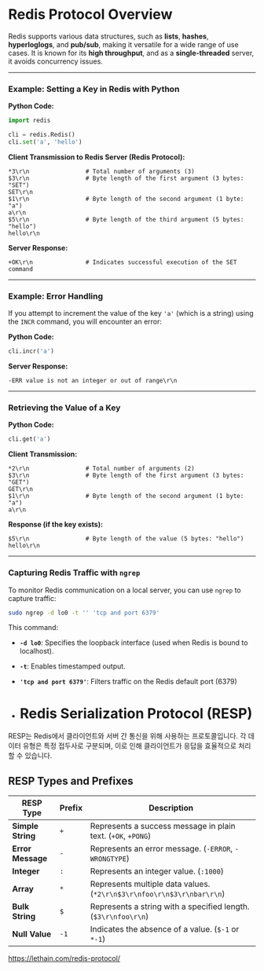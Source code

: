 # Redis Protocol Overview

Redis supports various data structures, such as **lists**, **hashes**, **hyperloglogs**, and **pub/sub**, making it versatile for a wide range of use cases. It is known for its **high throughput**, and as a **single-threaded** server, it avoids concurrency issues.

---

### Example: Setting a Key in Redis with Python

**Python Code:**

```python
import redis

cli = redis.Redis()
cli.set('a', 'hello')
```

**Client Transmission to Redis Server (Redis Protocol):**

```
*3\r\n                # Total number of arguments (3)
$3\r\n                # Byte length of the first argument (3 bytes: "SET")
SET\r\n
$1\r\n                # Byte length of the second argument (1 byte: "a")
a\r\n
$5\r\n                # Byte length of the third argument (5 bytes: "hello")
hello\r\n
```

**Server Response:**

```
+OK\r\n               # Indicates successful execution of the SET command
```

---

### Example: Error Handling

If you attempt to increment the value of the key `'a'` (which is a string) using the `INCR` command, you will encounter an error:

**Python Code:**

```python
cli.incr('a')
```

**Server Response:**

```
-ERR value is not an integer or out of range\r\n
```

---

### Retrieving the Value of a Key

**Python Code:**

```python
cli.get('a')
```

**Client Transmission:**

```
*2\r\n                # Total number of arguments (2)
$3\r\n                # Byte length of the first argument (3 bytes: "GET")
GET\r\n
$1\r\n                # Byte length of the second argument (1 byte: "a")
a\r\n
```

**Response (if the key exists):**

```
$5\r\n                # Byte length of the value (5 bytes: "hello")
hello\r\n
```

---

### Capturing Redis Traffic with `ngrep`

To monitor Redis communication on a local server, you can use `ngrep` to capture traffic:

```bash
sudo ngrep -d lo0 -t '' 'tcp and port 6379'
```

This command:

- **`-d lo0`**: Specifies the loopback interface (used when Redis is bound to localhost).
- **`-t`**: Enables timestamped output.
- **`'tcp and port 6379'`**: Filters traffic on the Redis default port (6379)

- # Redis Serialization Protocol (RESP)

RESP는 Redis에서 클라이언트와 서버 간 통신을 위해 사용하는 프로토콜입니다. 
각 데이터 유형은 특정 접두사로 구분되며, 이로 인해 클라이언트가 응답을 효율적으로 처리할 수 있습니다.

## RESP Types and Prefixes

| **RESP Type**     | **Prefix** | **Description**                                              |
| ----------------- | ---------- | ------------------------------------------------------------ |
| **Simple String** | `+`        | Represents a success message in plain text. (`+OK`, `+PONG`) |
| **Error Message** | `-`        | Represents an error message. (`-ERROR`, `-WRONGTYPE`)        |
| **Integer**       | `:`        | Represents an integer value. (`:1000`)                       |
| **Array**         | `*`        | Represents multiple data values. (`*2\r\n$3\r\nfoo\r\n$3\r\nbar\r\n`) |
| **Bulk String**   | `$`        | Represents a string with a specified length. (`$3\r\nfoo\r\n`) |
| **Null Value**    | `-1`       | Indicates the absence of a value. (`$-1` or `*-1`)           |


https://lethain.com/redis-protocol/
